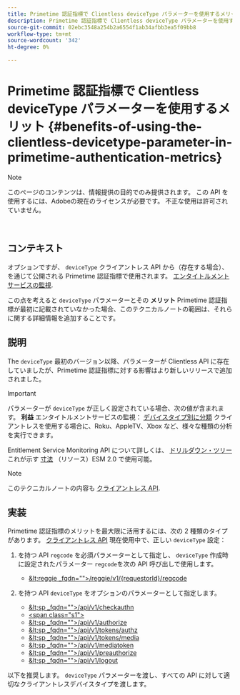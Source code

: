 ```yaml
---
title: Primetime 認証指標で Clientless deviceType パラメーターを使用するメリット
description: Primetime 認証指標で Clientless deviceType パラメーターを使用するメリット
source-git-commit: 02ebc3548a254b2a6554f1ab34afbb3ea5f09bb8
workflow-type: tm+mt
source-wordcount: '342'
ht-degree: 0%

---
```


# Primetime 認証指標で Clientless deviceType パラメーターを使用するメリット {#benefits-of-using-the-clientless-devicetype-parameter-in-primetime-authentication-metrics}

>[!NOTE]
>
>このページのコンテンツは、情報提供の目的でのみ提供されます。 この API を使用するには、Adobeの現在のライセンスが必要です。 不正な使用は許可されていません。

</br>

## コンテキスト

オプションですが、 `deviceType` クライアントレス API から（存在する場合）、を通じて公開される Primetime 認証指標で使用されます。 [エンタイトルメントサービスの監視](/help/authentication/entitlement-service-monitoring-overview.md).

この点を考えると `deviceType` パラメーターとその **メリット** Primetime 認証指標が最初に記載されていなかった場合、このテクニカルノートの範囲は、それらに関する詳細情報を追加することです。

## 説明

The `deviceType` 最初のバージョン以降、パラメーターが Clientless API に存在していましたが、Primetime 認証指標に対する影響はより新しいリリースで追加されました。



>[!IMPORTANT]
>
>パラメーターが `deviceType` が正しく設定されている場合、次の値が含まれます。 **利益** エンタイトルメントサービスの監視： [デバイスタイプ別に分類](/help/authentication/entitlement-service-monitoring-overview.md#clientless_device_type) クライアントレスを使用する場合に、Roku、AppleTV、Xbox など、様々な種類の分析を実行できます。


Entitlement Service Monitoring API について詳しくは、 [ドリルダウン・ツリー](/help/authentication/entitlement-service-monitoring-api.md#drill-down_tree) これが示す [寸法](/help/authentication/entitlement-service-monitoring-overview.md#esm_dimensions) （リソース）ESM 2.0 で使用可能。

>[!NOTE]
>
>このテクニカルノートの内容も [クライアントレス API](#clientless_device_type).




## 実装

Primetime 認証指標のメリットを最大限に活用するには、次の 2 種類のタイプがあります。 [クライアントレス API](#web_srvs_summary) 現在使用中で、正しい `deviceType` 設定：

1. を持つ API `regcode` を必須パラメーターとして指定し、 `deviceType` 作成時に設定されたパラメーター `regcode`を次の API 呼び出しで使用します。
   - [\&lt;reggie _fqdn=&quot;&quot;>/reggie/v1/{requestorId}/regcode](#reg_serv)

1. を持つ API `deviceType` をオプションのパラメーターとして指定します。
   - [\&lt;sp _fqdn=&quot;&quot;>/api/v1/checkauthn](#check_authn_token)
   - [&lt;span class=&quot;s1&quot;>](#retrieve_authn_token)
   - [\&lt;sp _fqdn=&quot;&quot;>/api/v1/authorize](#init_authz)
   - [\&lt;sp _fqdn=&quot;&quot;>/api/v1/tokens/authz](#retrieve_authz_token)
   - [\&lt;sp _fqdn=&quot;&quot;>/api/v1/tokens/media](#short_media)
   - [\&lt;sp _fqdn=&quot;&quot;>/api/v1/mediatoken](#short_media)
   - [\&lt;sp _fqdn=&quot;&quot;>/api/v1/preauthorize](#PreAuthZ_Resources)
   - [\&lt;sp _fqdn=&quot;&quot;>/api/v1/logout](#init_logout)

以下を推奨します。 `deviceType` パラメーターを渡し、すべての API に対して適切なクライアントレスデバイスタイプを渡します。
